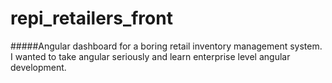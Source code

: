 # repi_retailers_front

#####Angular dashboard for a boring retail inventory management system.
I wanted to take angular seriously and learn enterprise level angular development.
